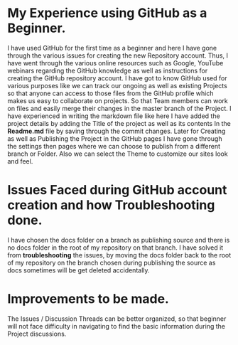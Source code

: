 # My Experience using GitHub as a Beginner.
I have used GitHub for the first time as a beginner and here I have gone through the various issues for creating the new Repository account. Thus, I have went through the various online resources such as Google, YouTube webinars regarding the GitHub knowledge as well as instructions for creating the GitHub repository account.
I have got to know GitHub used for various purposes like we can track our ongoing as well as existing Projects so that anyone can access to those files from the GitHub profile which makes us easy to collaborate on projects. So that Team members can work on files and easily merge their changes in the master branch of the Project.
I have experienced in writing the markdown file like here I have added the project details by adding the Title of the project as well as its contents In the **Readme.md** file by saving through the commit changes. Later for Creating as well as Publishing the Project in the GitHub pages I have gone through the settings then pages where we can choose to publish from a different branch or Folder. Also we can select the Theme to customize our sites look and feel.
# Issues Faced during GitHub account creation and how Troubleshooting done.
I have chosen the docs folder on a branch as publishing source and there is no docs folder in the root of my repository on that branch. I have solved it from **troubleshooting** the issues, by moving the docs folder back to the root of my repository on the branch chosen during publishing the source as docs sometimes will be get deleted accidentally.
# Improvements to be made. 
The Issues / Discussion Threads can be better organized, so that beginner will not face difficulty in navigating to find the basic information during the Project discussions.

